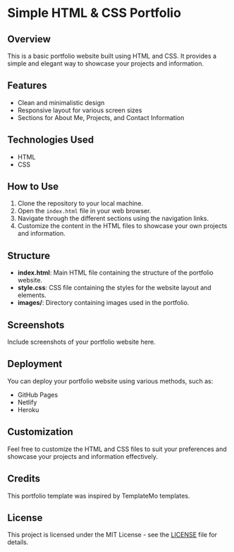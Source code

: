 # Simple HTML & CSS Portfolio

## Overview
This is a basic portfolio website built using HTML and CSS. It provides a simple and elegant way to showcase your projects and information.

## Features
- Clean and minimalistic design
- Responsive layout for various screen sizes
- Sections for About Me, Projects, and Contact Information

## Technologies Used
- HTML
- CSS

## How to Use
1. Clone the repository to your local machine.
2. Open the `index.html` file in your web browser.
3. Navigate through the different sections using the navigation links.
4. Customize the content in the HTML files to showcase your own projects and information.

## Structure
- **index.html**: Main HTML file containing the structure of the portfolio website.
- **style.css**: CSS file containing the styles for the website layout and elements.
- **images/**: Directory containing images used in the portfolio.

## Screenshots
Include screenshots of your portfolio website here.

## Deployment
You can deploy your portfolio website using various methods, such as:
- GitHub Pages
- Netlify
- Heroku

## Customization
Feel free to customize the HTML and CSS files to suit your preferences and showcase your projects and information effectively.

## Credits
This portfolio template was inspired by TemplateMo templates.

## License
This project is licensed under the MIT License - see the [LICENSE](LICENSE) file for details.

